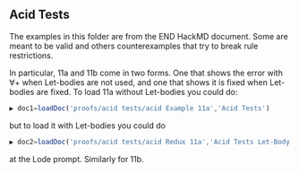 ## Acid Tests

The examples in this folder are from the END HackMD document.  Some are meant to be valid and others counterexamples that try to break rule restrictions.

In particular, 11a and 11b come in two forms.  One that shows the error with ∀+ when Let-bodies are not used, and one that shows it is fixed when Let-bodies are fixed.  To load 11a without Let-bodies you could do:

```js
▶︎ doc1=loadDoc('proofs/acid tests/acid Example 11a','Acid Tests')
```

but to load it with Let-bodies you could do

```js
▶︎ doc2=loadDoc('proofs/acid tests/acid Redux 11a','Acid Tests Let-Body')
```

at the Lode prompt.  Similarly for 11b.